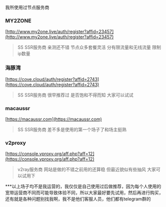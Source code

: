 我所使用过节点服务商


### MY2ZONE

[http://www.my2one.live/auth/register?affid=23457](http://www.my2one.live/auth/register?affid=23457)

>SS SSR服务商 亲测还不错 节点众多套餐灵活 分有限流量和无线流量 限制ip数量 
 
### 海豚湾

[https://cove.cloud/auth/register?affid=2743](https://cove.cloud/auth/register?affid=2743)

>SS SSR服务商 很早推荐过 是否饱和不得而知 大家可以试试

### macaussr

[https://macaussr.com](https://macaussr.com)

>SS SSR服务商 差不多是使用的第一个场子了和场主挺熟

### v2proxy

[https://console.vproxy.org/aff.php?aff=12](https://console.vproxy.org/aff.php?aff=12)

>v2ray服务商 网站是做的不错之前用的还算稳 但最近貌似有些抽风 大家可以试用下

***以上场子均不是我运营的，我仅仅是自己使用过后做推荐，因为每个人使用的宽带运营商不同而可能导致体验不同，所以大家最好要先试用，然后再进行购买，还有就是各种问题别找我啊，我不是他们客服人员，他们都有telegram群的
